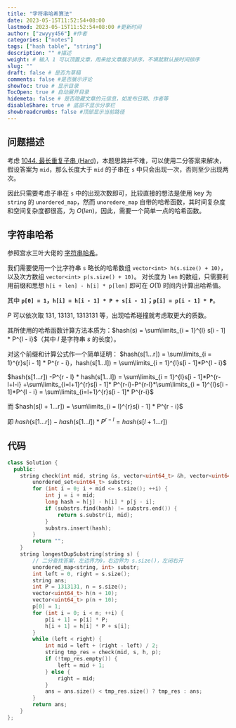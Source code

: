 ```yaml
---
title: "字符串哈希算法"
date: 2023-05-15T11:52:54+08:00
lastmod: 2023-05-15T11:52:54+08:00 #更新时间
author: ["zwyyy456"] #作者
categories: ["notes"]
tags: ["hash table", "string"]
description: "" #描述
weight: # 输入 1 可以顶置文章，用来给文章展示排序，不填就默认按时间排序
slug: ""
draft: false # 是否为草稿
comments: false #是否展示评论
showToc: true # 显示目录
TocOpen: true # 自动展开目录
hidemeta: false # 是否隐藏文章的元信息，如发布日期、作者等
disableShare: true # 底部不显示分享栏
showbreadcrumbs: false #顶部显示当前路径
---
```

## 问题描述
考虑 [1044. 最长重复子串 (Hard)](https://leetcode.cn/problems/longest-duplicate-substring/)，本题思路并不难，可以使用二分答案来解决，假设答案为 `mid`，那么长度大于 `mid` 的子串在 `s` 中只会出现一次，否则至少出现两次。

因此只需要考虑子串在 `s` 中的出现次数即可，比较直接的想法是使用 key 为 `string` 的 `unordered_map`，然而 `unoredere_map` 自带的哈希函数，其时间复杂度和空间复杂度都很高，为 $O(len)$，因此，需要一个简单一点的哈希函数。

## 字符串哈希
参照宫水三叶大佬的 [字符串哈希](https://mp.weixin.qq.com/s?__biz=MzU4NDE3MTEyMA==&mid=2247489813&idx=1&sn=7f3bc18ca390d85b17655f7164d8e660&chksm=fd9cb20acaeb3b1cc78abf05d6fea6d093098998ce877f799ac478247604bd267fbee6fcd989&token=1342991619&lang=zh_CN#rd)。

我们需要使用一个比字符串 `s` 略长的哈希数组 `vector<int> h(s.size() + 10)`，以及次方数组 `vector<int> p(s.size() + 10)`。
对长度为 `len` 的数组，只需要利用前缀和思想 `h[i + len] - h[i] * p[len]` 即可在 $O(1)$ 时间内计算出哈希值。

其中 **`p[0] = 1`，`h[i] = h[i - 1] * P + s[i - 1]`；`p[i] = p[i - 1] * P`**。

$P$ 可以依次取 $131,\ 13131,\ 1313131$ 等，出现哈希碰撞就考虑取更大的质数。

其所使用的哈希函数计算方法本质为：$hash(s) = \sum\limits_{i = 1}^{l} s[i - 1] * P^{l - i}$（其中 $l$ 是字符串 $s$ 的长度）。

对这个前缀和计算公式作一个简单证明：
$hash(s[1...r]) = \sum\limits_{i = 1}^{r}s[i - 1] * P^{r - i}，hash(s[1...l]) = \sum\limits_{i = 1}^{l}s[i - 1]*P^{l - i}$

$hash(s[1...r]) -P^{r - l} * hash(s[1...l])  = \sum\limits_{i = 1}^{l}s[i - 1]*P^{r-l+l-i} +\sum\limits_{i=l+1}^{r}s[i - 1]* P^{r-i}-P^{r-l}*\sum\limits_{i = 1}^{l}s[i - 1]*P^{l - i} = \sum\limits_{i=l+1}^{r}s[i - 1]* P^{r-i}$

而 $hash(s[l + 1...r]) = \sum\limits_{i = l}^{r}s[i - 1] * P^{r - i}$

即 $hash(s[1...r]) - hash(s[1...l]) * P^{r - l} = hash(s[l + 1...r])$

## 代码
```cpp
class Solution {
  public:
    string check(int mid, string &s, vector<uint64_t> &h, vector<uint64_t> &p) {
        unordered_set<uint64_t> substrs;
        for (int i = 0; i + mid <= s.size(); ++i) {
            int j = i + mid;
            long hash = h[j] - h[i] * p[j - i];
            if (substrs.find(hash) != substrs.end()) {
                return s.substr(i, mid);
            }
            substrs.insert(hash);
        }
        return "";
    }
    string longestDupSubstring(string s) {
        // 二分查找答案，左边界为0，右边界为 s.size()，左闭右开
        unordered_map<string, int> substr;
        int left = 0, right = s.size();
        string ans;
        int P = 1313131, n = s.size();
        vector<uint64_t> h(n + 10);
        vector<uint64_t> p(n + 10);
        p[0] = 1;
        for (int i = 0; i < n; ++i) {
            p[i + 1] = p[i] * P;
            h[i + 1] = h[i] * P + s[i];
        }
        while (left < right) {
            int mid = left + (right - left) / 2;
            string tmp_res = check(mid, s, h, p);
            if (!tmp_res.empty()) {
                left = mid + 1;
            } else {
                right = mid;
            }
            ans = ans.size() < tmp_res.size() ? tmp_res : ans;
        }
        return ans;
    }
};
```



